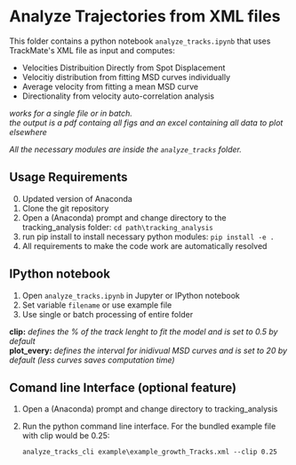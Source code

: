 # Analyze Trajectories from XML files

This folder contains a python notebook `analyze_tracks.ipynb` that uses TrackMate's XML file as input and computes: <br>

* Velocities Distribuition Directly from Spot Displacement
* Velocitiy distribution from fitting MSD curves individually
* Average velocity from fitting a mean MSD curve
* Directionality from velocity auto-correlation analysis

*works for a single file or in batch. <br>
the output is a pdf containg all figs and an excel containing all data to plot elsewhere*

*All the necessary modules are inside the `analyze_tracks` folder.* <br>

## Usage Requirements
0. Updated version of Anaconda
1. Clone the git repository 
2. Open a (Anaconda) prompt and change directory to the tracking_analysis folder:
    `cd path\tracking_analysis`
3. run pip install to install necessary python modules:
    `pip install -e .`
4. All requirements to make the code work are automatically resolved

## IPython notebook
1. Open `analyze_tracks.ipynb` in Jupyter or IPython notebook
2. Set variable `filename` or use example file
3. Use single or batch processing of entire folder

**clip:** *defines the % of the track lenght to fit the model and is set to 0.5 by default* <br>
**plot_every:** *defines the interval for inidivual MSD curves and is set to 20 by default (less curves saves computation time)* <br>

## Comand line Interface (optional feature)
1. Open a (Anaconda) prompt and change directory to tracking_analysis
2. Run the python command line interface. For the bundled example file with clip would be 0.25:

    `analyze_tracks_cli example\example_growth_Tracks.xml --clip 0.25`
